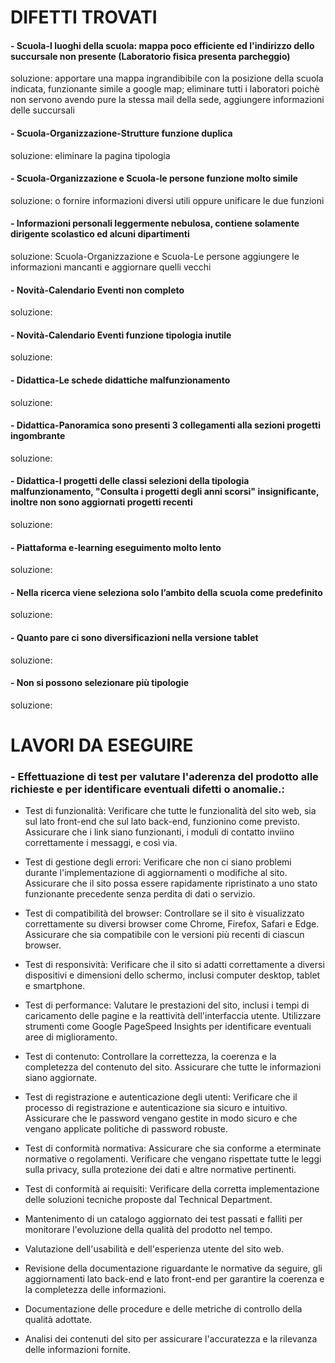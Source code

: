 # DIFETTI TROVATI
#### - Scuola-I luoghi della scuola: mappa poco efficiente ed l'indirizzo dello succursale non presente (Laboratorio fisica presenta parcheggio)
soluzione: apportare una mappa ingrandibibile con la posizione della scuola indicata, funzionante simile a google map; eliminare tutti i laboratori poichè non servono avendo pure la stessa mail della sede, aggiungere informazioni delle succursali
#### - Scuola-Organizzazione-Strutture funzione duplica
soluzione: eliminare la pagina tipologia
#### - Scuola-Organizzazione e Scuola-le persone funzione molto simile
soluzione: o fornire informazioni diversi utili oppure unificare le due funzioni
#### - Informazioni personali leggermente nebulosa, contiene solamente dirigente scolastico ed alcuni dipartimenti
soluzione: Scuola-Organizzazione e Scuola-Le persone aggiungere le informazioni mancanti e aggiornare quelli vecchi
#### - Novità-Calendario Eventi non completo
soluzione: 
#### - Novità-Calendario Eventi funzione tipologia inutile
soluzione: 
#### - Didattica-Le schede didattiche malfunzionamento
soluzione: 
#### - Didattica-Panoramica sono presenti 3 collegamenti alla sezioni progetti ingombrante
soluzione: 
#### - Didattica-I progetti delle classi selezioni della tipologia malfunzionamento, "Consulta i progetti degli anni scorsi" insignificante, inoltre non sono aggiornati progetti recenti
soluzione: 
#### - Piattaforma e-learning eseguimento molto lento
soluzione: 
#### - Nella ricerca viene seleziona solo l’ambito della scuola come predefinito
soluzione: 
#### - Quanto pare ci sono diversificazioni nella versione tablet
soluzione: 
#### - Non si possono selezionare più tipologie
soluzione: 



# LAVORI DA ESEGUIRE
### - Effettuazione di test per valutare l'aderenza del prodotto alle richieste e per identificare eventuali difetti o anomalie.:
- Test di funzionalità: Verificare che tutte le funzionalità del sito web, sia sul lato front-end che sul lato back-end, funzionino come previsto. Assicurare che i link siano funzionanti, i moduli di contatto inviino correttamente i messaggi, e così via.
- Test di gestione degli errori: Verificare che non ci siano problemi durante l'implementazione di aggiornamenti o modifiche al sito. Assicurare che il sito possa essere rapidamente ripristinato a uno stato funzionante precedente senza perdita di dati o servizio.
- Test di compatibilità del browser: Controllare se il sito è visualizzato correttamente su diversi browser come Chrome, Firefox, Safari e Edge. Assicurare che sia compatibile con le versioni più recenti di ciascun browser.
- Test di responsività: Verificare che il sito si adatti correttamente a diversi dispositivi e dimensioni dello schermo, inclusi computer desktop, tablet e smartphone.
- Test di performance: Valutare le prestazioni del sito, inclusi i tempi di caricamento delle pagine e la reattività dell'interfaccia utente. Utilizzare strumenti come Google PageSpeed Insights per identificare eventuali aree di miglioramento.
- Test di contenuto: Controllare la correttezza, la coerenza e la completezza del contenuto del sito. Assicurare che tutte le informazioni siano aggiornate.
- Test di registrazione e autenticazione degli utenti: Verificare che il processo di registrazione e autenticazione sia sicuro e intuitivo. Assicurare che le password vengano gestite in modo sicuro e che vengano applicate politiche di password robuste.
- Test di conformità normativa: Assicurare che sia conforme a eterminate normative o regolamenti. Verificare che vengano rispettate tutte le leggi sulla privacy, sulla protezione dei dati e altre normative pertinenti.
- Test di conformità ai requisiti: Verificare della corretta implementazione delle soluzioni tecniche proposte dal Technical Department.

- Mantenimento di un catalogo aggiornato dei test passati e falliti per monitorare l'evoluzione della qualità del prodotto nel tempo.
- Valutazione dell'usabilità e dell'esperienza utente del sito web.
- Revisione della documentazione riguardante le normative da seguire, gli aggiornamenti lato back-end e lato front-end per garantire la coerenza e la completezza delle informazioni.
- Documentazione delle procedure e delle metriche di controllo della qualità adottate.
- Analisi dei contenuti del sito per assicurare l'accuratezza e la rilevanza delle informazioni fornite.

